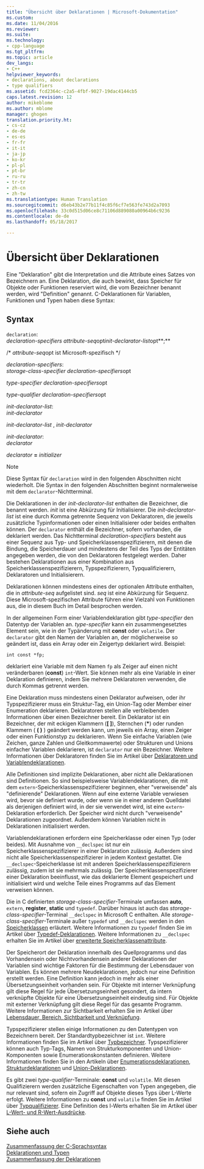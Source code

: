 ```yaml
---
title: "Übersicht über Deklarationen | Microsoft-Dokumentation"
ms.custom: 
ms.date: 11/04/2016
ms.reviewer: 
ms.suite: 
ms.technology:
- cpp-language
ms.tgt_pltfrm: 
ms.topic: article
dev_langs:
- C++
helpviewer_keywords:
- declarations, about declarations
- type qualifiers
ms.assetid: fcd2364c-c2a5-4fbf-9027-19dac4144cb5
caps.latest.revision: 12
author: mikeblome
ms.author: mblome
manager: ghogen
translation.priority.ht:
- cs-cz
- de-de
- es-es
- fr-fr
- it-it
- ja-jp
- ko-kr
- pl-pl
- pt-br
- ru-ru
- tr-tr
- zh-cn
- zh-tw
ms.translationtype: Human Translation
ms.sourcegitcommit: d6eb43b2e77b11f4c85f6cf7e563fe743d2a7093
ms.openlocfilehash: 33c0d515d06ce8c71106d889080a00964b6c9236
ms.contentlocale: de-de
ms.lasthandoff: 05/18/2017

---
```

# <a name="overview-of-declarations"></a>Übersicht über Deklarationen
Eine "Deklaration" gibt die Interpretation und die Attribute eines Satzes von Bezeichnern an. Eine Deklaration, die auch bewirkt, dass Speicher für Objekte oder Funktionen reserviert wird, die vom Bezeichner benannt werden, wird "Definition" genannt. C-Deklarationen für Variablen, Funktionen und Typen haben diese Syntax:  
  
## <a name="syntax"></a>Syntax  
 `declaration`:  
 *declaration-specifiers* *attribute-seq*opt*init-declarator-list*opt**;**  
  
 /\* *attribute-seq*opt ist Microsoft-spezifisch */  
  
 *declaration-specifiers*:  
 *storage-class-specifier declaration-specifiers*opt  
  
 *type-specifier declaration-specifiers*opt  
  
 *type-qualifier declaration-specifiers*opt  
  
 *init-declarator-list*:  
 *init-declarator*  
  
 *init-declarator-list* , *init-declarator*  
  
 *init-declarator*:  
 *declarator*  
  
 *declarator*  **=**  *initializer*  
  
> [!NOTE]
>  Diese Syntax für `declaration` wird in den folgenden Abschnitten nicht wiederholt. Die Syntax in den folgenden Abschnitten beginnt normalerweise mit dem `declarator`-Nichtterminal.  
  
 Die Deklarationen in der *init-declarator-list* enthalten die Bezeichner, die benannt werden. *init* ist eine Abkürzung für Initialisierer. Die *init-declarator-list* ist eine durch Komma getrennte Sequenz von Deklaratoren, die jeweils zusätzliche Typinformationen oder einen Initialisierer oder beides enthalten können. Der `declarator` enthält die Bezeichner, sofern vorhanden, die deklariert werden. Das Nichtterminal *declaration-specifiers* besteht aus einer Sequenz aus Typ- und Speicherklassenspezifizierern, mit denen die Bindung, die Speicherdauer und mindestens der Teil des Typs der Entitäten angegeben werden, die von den Deklaratoren festgelegt werden. Daher bestehen Deklarationen aus einer Kombination aus Speicherklassenspezifizierern, Typspezifizierern, Typqualifizierern, Deklaratoren und Initialisierern.  
  
 Deklarationen können mindestens eines der optionalen Attribute enthalten, die in *attribute-seq* aufgelistet sind. *seq* ist eine Abkürzung für Sequenz. Diese Microsoft-spezifischen Attribute führen eine Vielzahl von Funktionen aus, die in diesem Buch im Detail besprochen werden.  
  
 In der allgemeinen Form einer Variablendeklaration gibt *type-specifier* den Datentyp der Variablen an. *type-specifier* kann ein zusammengesetztes Element sein, wie in der Typänderung mit **const** oder `volatile`. Der `declarator` gibt den Namen der Variablen an, der möglicherweise so geändert ist, dass ein Array oder ein Zeigertyp deklariert wird. Beispiel:  
  
```  
int const *fp;  
```  
  
 deklariert eine Variable mit dem Namen `fp` als Zeiger auf einen nicht veränderbaren (**const**) `int`-Wert. Sie können mehr als eine Variable in einer Deklaration definieren, indem Sie mehrere Deklaratoren verwenden, die durch Kommas getrennt werden.  
  
 Eine Deklaration muss mindestens einen Deklarator aufweisen, oder ihr Typspezifizierer muss ein Struktur-Tag, ein Union-Tag oder Member einer Enumeration deklarieren. Deklaratoren stellen alle verbleibenden Informationen über einen Bezeichner bereit. Ein Deklarator ist ein Bezeichner, der mit eckigen Klammern (**[ ]**), Sternchen (**\***) oder runden Klammern ( **( )** ) geändert werden kann, um jeweils ein Array, einen Zeiger oder einen Funktionstyp zu deklarieren. Wenn Sie einfache Variablen (wie Zeichen, ganze Zahlen und Gleitkommawerte) oder Strukturen und Unions einfacher Variablen deklarieren, ist `declarator` nur ein Bezeichner. Weitere Informationen über Deklaratoren finden Sie im Artikel über [Deklaratoren und Variablendeklarationen](../c-language/declarators-and-variable-declarations.md).  
  
 Alle Definitionen sind implizite Deklarationen, aber nicht alle Deklarationen sind Definitionen. So sind beispielsweise Variablendeklarationen, die mit dem `extern`-Speicherklassenspezifizierer beginnen, eher "verweisende" als "definierende" Deklarationen. Wenn auf eine externe Variable verwiesen wird, bevor sie definiert wurde, oder wenn sie in einer anderen Quelldatei als derjenigen definiert wird, in der sie verwendet wird, ist eine `extern`-Deklaration erforderlich. Der Speicher wird nicht durch "verweisende" Deklarationen zugeordnet. Außerdem können Variablen nicht in Deklarationen initialisiert werden.  
  
 Variablendeklarationen erfordern eine Speicherklasse oder einen Typ (oder beides). Mit Ausnahme von `__declspec` ist nur ein Speicherklassenspezifizierer in einer Deklaration zulässig. Außerdem sind nicht alle Speicherklassenspezifizierer in jedem Kontext gestattet. Die `__declspec`-Speicherklasse ist mit anderen Speicherklassenspezifizierern zulässig, zudem ist sie mehrmals zulässig. Der Speicherklassenspezifizierer einer Deklaration beeinflusst, wie das deklarierte Element gespeichert und initialisiert wird und welche Teile eines Programms auf das Element verweisen können.  
  
 Die in C definierten *storage-class-specifier*-Terminale umfassen **auto**, `extern`, **register**, **static** und `typedef`. Darüber hinaus ist auch das *storage-class-specifier*-Terminal `__declspec` in Microsoft C enthalten. Alle *storage-class-specifier*-Terminale außer `typedef` und `__declspec` werden in den [Speicherklassen](../c-language/c-storage-classes.md) erläutert. Weitere Informationen zu `typedef` finden Sie im Artikel über [Typedef-Deklarationen](../c-language/typedef-declarations.md). Weitere Informationen zu `__declspec` erhalten Sie im Artikel über [erweiterte Speicherklassenattribute](../c-language/c-extended-storage-class-attributes.md).  
  
 Der Speicherort der Deklaration innerhalb des Quellprogramms und das Vorhandensein oder Nichtvorhandensein anderer Deklarationen der Variablen sind wichtige Faktoren für die Bestimmung der Lebensdauer von Variablen. Es können mehrere Neudeklarationen, jedoch nur eine Definition erstellt werden. Eine Definition kann jedoch in mehr als einer Übersetzungseinheit vorhanden sein. Für Objekte mit interner Verknüpfung gilt diese Regel für jede Übersetzungseinheit gesondert, da intern verknüpfte Objekte für eine Übersetzungseinheit eindeutig sind. Für Objekte mit externer Verknüpfung gilt diese Regel für das gesamte Programm. Weitere Informationen zur Sichtbarkeit erhalten Sie im Artikel über [Lebensdauer, Bereich, Sichtbarkeit und Verknüpfung](../c-language/lifetime-scope-visibility-and-linkage.md).  
  
 Typspezifizierer stellen einige Informationen zu den Datentypen von Bezeichnern bereit. Der Standardtypbezeichner ist `int`. Weitere Informationen finden Sie im Artikel über [Typbezeichner](../c-language/c-type-specifiers.md). Typspezifizierer können auch Typ-Tags, Namen von Strukturkomponenten und Union-Komponenten sowie Enumerationskonstanten definieren. Weitere Informationen finden Sie in den Artikeln über [Enumerationsdeklarationen](../c-language/c-enumeration-declarations.md), [Strukturdeklarationen](../c-language/structure-declarations.md) und [Union-Deklarationen](../c-language/union-declarations.md).  
  
 Es gibt zwei *type-qualifier*-Terminale: **const** und `volatile`. Mit diesen Qualifizierern werden zusätzliche Eigenschaften von Typen angegeben, die nur relevant sind, sofern ein Zugriff auf Objekte dieses Typs über L-Werte erfolgt. Weitere Informationen zu **const** und `volatile` finden Sie im Artikel über [Typqualifizierer](../c-language/type-qualifiers.md). Eine Definition des l-Werts erhalten Sie im Artikel über [L-Wert- und R-Wert-Ausdrücke](../c-language/l-value-and-r-value-expressions.md).  
  
## <a name="see-also"></a>Siehe auch  
 [Zusammenfassung der C-Sprachsyntax](../c-language/c-language-syntax-summary.md)   
 [Deklarationen und Typen](../c-language/declarations-and-types.md)   
 [Zusammenfassung der Deklarationen](../c-language/summary-of-declarations.md)
